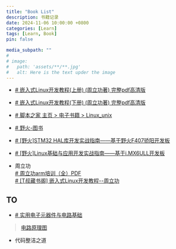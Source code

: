 ```yaml
---
title: "Book List"
description: 书籍记录
date: 2024-11-06 10:00:00 +0800
categories: [Learn]
tags: [Learn, Book]
pin: false

media_subpath: ""
#
# image:
#   path: 'assets/**/**.jpg'
#   alt: Here is the text upder the image
---
```


- [# 嵌入式Linux开发教程(上册) (周立功著) 完整pdf高清版](https://www.jb51.net/books/605812.html)
- [# 嵌入式Linux开发教程(下册) (周立功著) 完整pdf高清版](https://www.jb51.net/books/605813.html)
- [# 脚本之家  主页 > 电子书籍 > Linux_unix ](https://www.jb51.net/books/list246_1.html)

- [# 野火-图书](https://embedfire.com/boos-video/)
- [# [野火]STM32 HAL库开发实战指南——基于野火F407骄阳开发板](https://doc.embedfire.com/motor/f407jiaoyang/zh/latest/index.html)
- [# [野火]Linux基础与应用开发实战指南——基于i.MX6ULL开发板](https://doc.embedfire.com/linux/imx6/linux_base/zh/latest/index.html)

- 周立功  
[# 周立功arm培训（全）PDF](https://bbs.eeworld.com.cn/thread-92880-1-1.html)  
[# [T叔藏书阁] 嵌入式Linux开发教程--周立功](https://bbs.eeworld.com.cn/thread-563390-1-1.html)  

## TO
- [# 实用电子元器件与电路基础](https://book.douban.com/subject/3639214/)
>[电路原理图](https://www.zhihu.com/question/50219217/answer/120073476)

- 代码整洁之道
